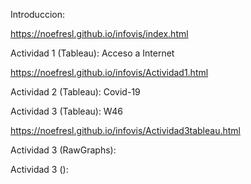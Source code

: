 Introduccion:

https://noefresl.github.io/infovis/index.html

Actividad 1 (Tableau): Acceso a Internet 

https://noefresl.github.io/infovis/Actividad1.html

Actividad 2 (Tableau): Covid-19


Actividad 3 (Tableau): W46

https://noefresl.github.io/infovis/Actividad3tableau.html

Actividad 3 (RawGraphs):


Actividad 3 ():

